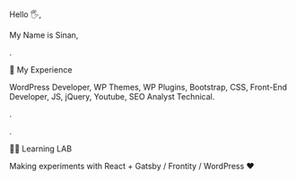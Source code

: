 Hello 🖐,

My Name is Sinan,

.

👀 My Experience

WordPress Developer, WP Themes, WP Plugins, Bootstrap, CSS, Front-End Developer, JS, jQuery, Youtube, SEO Analyst Technical.

.

.

👨‍🎓 Learning LAB

Making experiments with React + Gatsby / Frontity / WordPress ❤
